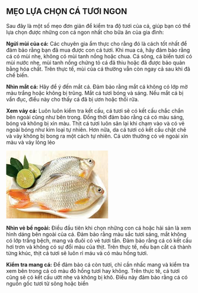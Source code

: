 ## MẸO LỰA CHỌN CÁ TƯƠI NGON

Sau đây là một số mẹo đơn giản để kiểm tra độ tươi của cá, giúp bạn có thể lựa chọn được những con cá ngon nhất cho bữa ăn của gia đình:

**Ngửi mùi của cá:** Các chuyên gia ẩm thực cho rằng đó là cách tốt nhất để đảm bảo rằng bạn đã mua được con cá tươi. Khi mua cá, hãy đảm bảo rằng cá có mùi nhẹ, không có mùi tanh nồng hoặc chua. Cá sông, cá biển tươi có mùi nước nhẹ, mùi tanh nồng chứng tỏ cá đã thiu hoặc đã được bảo quản bằng hóa chất. Trên thực tế, mùi của cá thường vẫn còn ngay cả sau khi đã chế biến.

**Nhìn mắt cá:** Hãy để ý đến mắt cá. Đảm bảo rằng mắt cá không có lớp mờ màu trắng hoặc không bị trũng. Mắt cá tươi bóng và sáng. Nếu mắt cá bị vẩn đục, điều này cho thấy cá đã bị ươn hoặc thối rữa.

**Xem vảy cá:** Luôn luôn kiểm tra kết cấu, cá tươi sẽ có kết cấu chắc chắn bên ngoài cũng như bên trong. Đồng thời đảm bảo rằng cá có màu sáng, bóng và không bị xỉn màu. Thịt cá tươi luôn săn lại khi chạm vào và có vẻ ngoài bóng như kim loại tự nhiên. Hơn nữa, da cá tươi có kết cấu chặt chẽ và vảy không bị bong ra một cách tự nhiên. Cá ươn thường có vẻ ngoài xỉn màu và vảy lỏng lẻo

![Keo App](../img/ca.jpg)

**Nhìn vẻ bề ngoài:** Điều đầu tiên khi chọn những con cá hoặc hải sản là xem hình dáng bên ngoài của cá. Đảm bảo rằng màu sắc tươi sáng, mắt không có lớp trắng bệch, mang và đuôi có vẻ tươi tắn. Đảm bảo rằng cá có kết cấu hơi trơn và không có sự đổi màu của thịt. Trên thực tế, nếu bạn cắt cá thành từng khúc, thịt cá tươi sẽ luôn rỉ máu và có màu hồng tươi.

**Kiểm tra mang cá:** Để đảm bảo cá còn tươi, chỉ cần nhấc mang và kiểm tra xem bên trong cá có màu đỏ hồng tươi hay không. Trên thực tế, cá tươi cũng sẽ có kết cấu ướt nhẹ và không bị khô. Điều này đảm bảo rằng cá có nguồn gốc tươi từ sông hoặc biển
